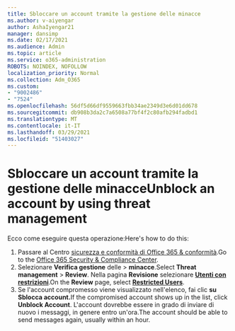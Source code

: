 ```yaml
---
title: Sbloccare un account tramite la gestione delle minacce
ms.author: v-aiyengar
author: AshaIyengar21
manager: dansimp
ms.date: 02/17/2021
ms.audience: Admin
ms.topic: article
ms.service: o365-administration
ROBOTS: NOINDEX, NOFOLLOW
localization_priority: Normal
ms.collection: Adm_O365
ms.custom:
- "9002486"
- "7524"
ms.openlocfilehash: 56df5d66df9559663fbb34ae2349d3e6d01dd678
ms.sourcegitcommit: db908b3da2c7a6508a77bf4f2c80afb294fadbd1
ms.translationtype: MT
ms.contentlocale: it-IT
ms.lasthandoff: 03/29/2021
ms.locfileid: "51403027"
---
```

# <a name="unblock-an-account-by-using-threat-management"></a><span data-ttu-id="224ed-102">Sbloccare un account tramite la gestione delle minacce</span><span class="sxs-lookup"><span data-stu-id="224ed-102">Unblock an account by using threat management</span></span>

<span data-ttu-id="224ed-103">Ecco come eseguire questa operazione:</span><span class="sxs-lookup"><span data-stu-id="224ed-103">Here's how to do this:</span></span> 

1. <span data-ttu-id="224ed-104">Passare al Centro [sicurezza e conformità di Office 365 & conformità](https://go.microsoft.com/fwlink/p/?linkid=2077143).</span><span class="sxs-lookup"><span data-stu-id="224ed-104">Go to the [Office 365 Security & Compliance Center](https://go.microsoft.com/fwlink/p/?linkid=2077143).</span></span>
1. <span data-ttu-id="224ed-105">Selezionare **Verifica gestione** delle  >  **minacce**.</span><span class="sxs-lookup"><span data-stu-id="224ed-105">Select **Threat management** > **Review**.</span></span> <span data-ttu-id="224ed-106">Nella pagina **Revisione** selezionare **[Utenti con restrizioni](https://go.microsoft.com/fwlink/?linkid=2103514)**.</span><span class="sxs-lookup"><span data-stu-id="224ed-106">On the **Review** page, select **[Restricted Users](https://go.microsoft.com/fwlink/?linkid=2103514)**.</span></span>
1. <span data-ttu-id="224ed-107">Se l'account compromesso viene visualizzato nell'elenco, fai clic **su Sblocca account.**</span><span class="sxs-lookup"><span data-stu-id="224ed-107">If the compromised account shows up in the list, click **Unblock Account**.</span></span> <span data-ttu-id="224ed-108">L'account dovrebbe essere in grado di inviare di nuovo i messaggi, in genere entro un'ora.</span><span class="sxs-lookup"><span data-stu-id="224ed-108">The account should be able to send messages again, usually within an hour.</span></span>